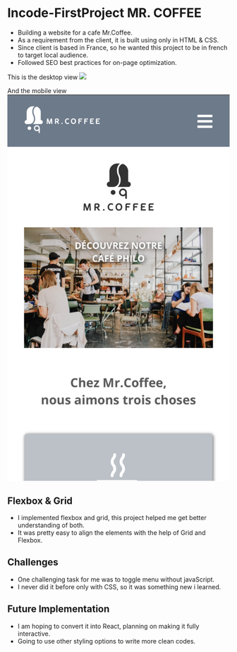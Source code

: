 # Incode-FirstProject MR. COFFEE
- Building a website for a cafe Mr.Coffee.
- As a requirement from the client, it is built using only in HTML & CSS.
- Since client is based in France, so he wanted this project to be in french to target local audience.
- Followed SEO best practices for on-page optimization. 


This is the desktop view
![](Assets/mrcoffeewebpage.png)

And the mobile view
<img src="Assets/IMG_0638.jpg" >


## Flexbox & Grid
- I implemented flexbox and grid, this project helped me get better understanding of both.
- It was pretty easy to align the elements with the help of Grid and Flexbox.

## Challenges
- One challenging task for me was to toggle menu without javaScript.
- I never did it before only with CSS, so it was something new i learned.

## Future Implementation
- I am hoping to convert it into React, planning on making it fully interactive.
- Going to use other styling options to write more clean codes.

